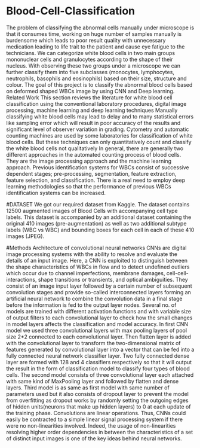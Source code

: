 # Blood-Cell-Classification
The problem of classifying the abnormal cells manually under microscope is that it consumes time, working on huge number of samples manually is burdensome which leads to poor result quality with unnecessary medication leading to life trait to the patient and cause eye fatigue to the technicians. We can categorize white blood cells in two main groups mononuclear cells and granulocytes according to the shape of their nucleus. With observing these two groups under a microscope we can further classify them into five subclasses (monocytes, lymphocytes, neutrophils, basophils and eosinophils) based on their size, structure and colour. The goal of this project is to classify the abnormal blood cells based on deformed shaped WBCs image by using CNN and Deep learning.
Related Work
This section reviews the literature for white blood cell classification using the conventional laboratory procedures, digital image processing, machine learning and deep learning techniques
Manually classifying white blood cells may lead to delay and to many statistical errors like sampling error which will result in poor accuracy of the results and significant level of observer variation in grading. Cytometry and automatic counting machines are used by some laboratories for classification of white blood cells. But these techniques can only quantitatively count and classify the white blood cells not qualitatively
In general, there are generally two different approaches in the automated counting process of blood cells. They are the image processing approach and the machine learning approach.
Previous identification systems for WBCs consist of successive dependent stages; pre-processing, segmentation, feature extraction, feature selection, and classification. There is a real need to employ deep learning methodologies so that the performance of previous WBCs identification systems can be increased.

#DATASET
We got our required dataset from Kaggle. The dataset contains 12500 augmented images of Blood Cells with accompanying cell type labels. This dataset is accompanied by an additional dataset containing the original 410 images (pre-augmentation) as well as two additional subtype labels (WBC vs WBC) and bounding boxes for each cell in each of these 410 images (JPEG).


#Methods
Architecture of convolutional neural networks
CNNs are digital image processing systems with the ability to resolve and evaluate the details of an input image. Here, a CNN is exploited to distinguish between the shape characteristics of WBCs in flow and to detect undefined outliers which occur due to channel imperfections, membrane damages, cell-cell-interactions, shape transitions or transients, and optical ambiguities. They consist of an image input layer followed by a certain number of subsequent convolution stages and provide so-called interconnected layers forming an artificial neural network to combine the convolution data in a final stage before the information is fed to the output layer nodes. Several no. of models are trained with different activation functions and with variable size of output filters to each convolutional layer to check how the small changes in model layers affects the classification and model accuracy.
In first CNN model we used three convolutional layers with max pooling layers of pool size 2*2 connected to each convolutional layer. Then flatten layer is added with the convolutional layer to transform the two-dimensional matrix of features generated by convolutional layer into a vector that can be fed into a fully connected neural network classifier layer. Two fully connected dense layer are formed with 128 and 4 classifiers respectively so that it will output the result in the form of classification model to classify four types of blood cells. The second model consists of three convolutional layer each attached with same kind of MaxPooling layer and followed by flatten and dense layers. Third model is as same as first model with same number of parameters used but it also consists of dropout layer to prevent the model from overfitting as dropout works by randomly setting the outgoing edges of hidden units(neurons that make up hidden layers) to 0 at each update of the training phase. 
Convolutions are linear operations. Thus, CNNs could easily be contracted to a simple linear signal processing system if there were no non-linearities involved. Indeed, the usage of non-linearities resolving higher order dependencies in between the characteristics of a set of distinct input images is one of the key ideas behind neural networks.

